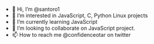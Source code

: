 - 👋 Hi, I’m @santoro1
- 👀 I’m interested in JavaScript, C, Python Linux projects
- 🌱 I’m currently learning JavaScript
- 💞️ I’m looking to collaborate on JavaScript project.
- 📫 How to reach me @confidenceotar on twitter

<!---
santoro1/santoro1 is a ✨ special ✨ repository because its `README.md` (this file) appears on your GitHub profile.
You can click the Preview link to take a look at your changes.
--->
